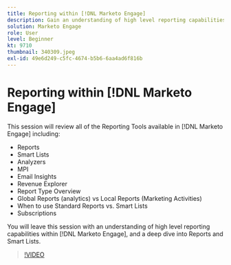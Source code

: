 ```yaml
---
title: Reporting within [!DNL Marketo Engage]
description: Gain an understanding of high level reporting capabilities within [!DNL Marketo Engage], and a deep dive into Reports and Smart Lists.
solution: Marketo Engage
role: User
level: Beginner
kt: 9710
thumbnail: 340309.jpeg
exl-id: 49e6d249-c5fc-4674-b5b6-6aa4ad6f816b
---
```

# Reporting within [!DNL Marketo Engage]

This session will review all of the Reporting Tools available in [!DNL Marketo Engage] including:

* Reports
* Smart Lists
* Analyzers
* MPI
* Email Insights
* Revenue Explorer
* Report Type Overview
* Global Reports (analytics) vs Local Reports (Marketing Activities)
* When to use Standard Reports vs. Smart Lists
* Subscriptions

You will leave this session with an understanding of high level reporting capabilities within [!DNL Marketo Engage], and a deep dive into Reports and Smart Lists.

>[!VIDEO](https://video.tv.adobe.com/v/340309/?quality=12&learn=on)
